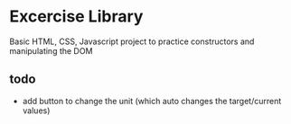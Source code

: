# Excercise Library

Basic HTML, CSS, Javascript project to practice constructors and manipulating the DOM

## todo

- add button to change the unit (which auto changes the target/current values)
